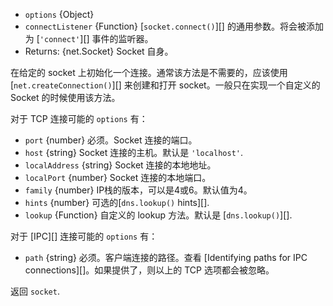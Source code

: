 <!-- YAML
added: v0.1.90
changes:
  - version: v6.0.0
    pr-url: https://github.com/nodejs/node/pull/6021
    description: The `hints` option defaults to `0` in all cases now.
                 Previously, in the absence of the `family` option it would
                 default to `dns.ADDRCONFIG | dns.V4MAPPED`.
  - version: v5.11.0
    pr-url: https://github.com/nodejs/node/pull/6000
    description: The `hints` option is supported now.
-->

* `options` {Object}
* `connectListener` {Function} [`socket.connect()`][] 的通用参数。将会被添加为 [`'connect'`][] 事件的监听器。
* Returns: {net.Socket} Socket 自身。

在给定的 socket 上初始化一个连接。通常该方法是不需要的，应该使用 [`net.createConnection()`][] 来创建和打开 socket。一般只在实现一个自定义的 Socket 的时候使用该方法。


对于 TCP 连接可能的 `options` 有：

* `port` {number} 必须。Socket 连接的端口。
* `host` {string} Socket 连接的主机。默认是 `'localhost'`.
* `localAddress` {string} Socket 连接的本地地址。
* `localPort` {number} Socket 连接的本地端口。
* `family` {number} IP栈的版本，可以是4或6。默认值为4。
* `hints` {number} 可选的[`dns.lookup()` hints][].
* `lookup` {Function} 自定义的 lookup 方法。默认是 [`dns.lookup()`][].

对于 [IPC][] 连接可能的 `options` 有：

* `path` {string} 必须。客户端连接的路径。查看 [Identifying paths for IPC connections][]。如果提供了，则以上的 TCP 选项都会被忽略。

返回 `socket`.
